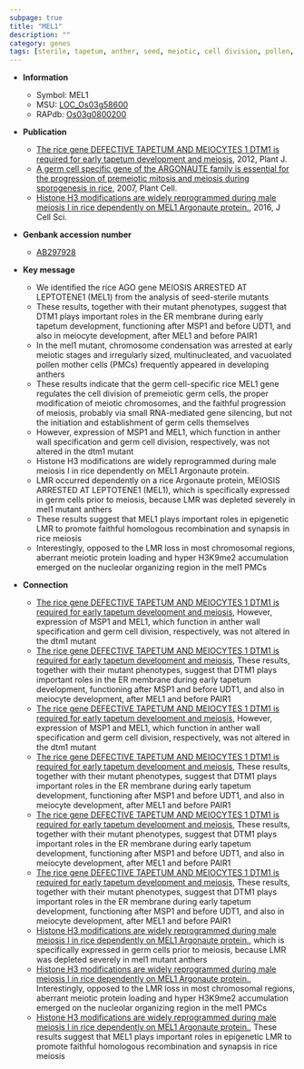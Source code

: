 ```yaml
---
subpage: true
title: "MEL1"
description: ""
category: genes
tags: [sterile, tapetum, anther, seed, meiotic, cell division, pollen, meiosis]
---
```


* **Information**  
    + Symbol: MEL1  
    + MSU: [LOC_Os03g58600](http://rice.plantbiology.msu.edu/cgi-bin/ORF_infopage.cgi?orf=LOC_Os03g58600)  
    + RAPdb: [Os03g0800200](http://rapdb.dna.affrc.go.jp/viewer/gbrowse_details/irgsp1?name=Os03g0800200)  

* **Publication**  
    + [The rice gene DEFECTIVE TAPETUM AND MEIOCYTES 1 DTM1 is required for early tapetum development and meiosis](http://www.ncbi.nlm.nih.gov/pubmed?term=The+rice+gene+DEFECTIVE+TAPETUM+AND+MEIOCYTES+1+DTM1+is+required+for+early+tapetum+development+and+meiosis%5BTitle%5D), 2012, Plant J.
    + [A germ cell specific gene of the ARGONAUTE family is essential for the progression of premeiotic mitosis and meiosis during sporogenesis in rice](http://www.ncbi.nlm.nih.gov/pubmed?term=A+germ+cell+specific+gene+of+the+ARGONAUTE+family+is+essential+for+the+progression+of+premeiotic+mitosis+and+meiosis+during+sporogenesis+in+rice%5BTitle%5D), 2007, Plant Cell.
    + [Histone H3 modifications are widely reprogrammed during male meiosis I in rice dependently on MEL1 Argonaute protein.](http://www.ncbi.nlm.nih.gov/pubmed?term=Histone+H3+modifications+are+widely+reprogrammed+during+male+meiosis+I+in+rice+dependently+on+MEL1+Argonaute+protein.%5BTitle%5D), 2016, J Cell Sci.

* **Genbank accession number**  
    + [AB297928](http://www.ncbi.nlm.nih.gov/nuccore/AB297928)

* **Key message**  
    + We identified the rice AGO gene MEIOSIS ARRESTED AT LEPTOTENE1 (MEL1) from the analysis of seed-sterile mutants
    + These results, together with their mutant phenotypes, suggest that DTM1 plays important roles in the ER membrane during early tapetum development, functioning after MSP1 and before UDT1, and also in meiocyte development, after MEL1 and before PAIR1
    + In the mel1 mutant, chromosome condensation was arrested at early meiotic stages and irregularly sized, multinucleated, and vacuolated pollen mother cells (PMCs) frequently appeared in developing anthers
    + These results indicate that the germ cell-specific rice MEL1 gene regulates the cell division of premeiotic germ cells, the proper modification of meiotic chromosomes, and the faithful progression of meiosis, probably via small RNA-mediated gene silencing, but not the initiation and establishment of germ cells themselves
    + However, expression of MSP1 and MEL1, which function in anther wall specification and germ cell division, respectively, was not altered in the dtm1 mutant
    + Histone H3 modifications are widely reprogrammed during male meiosis I in rice dependently on MEL1 Argonaute protein.
    + LMR occurred dependently on a rice Argonaute protein, MEIOSIS ARRESTED AT LEPTOTENE1 (MEL1), which is specifically expressed in germ cells prior to meiosis, because LMR was depleted severely in mel1 mutant anthers
    + These results suggest that MEL1 plays important roles in epigenetic LMR to promote faithful homologous recombination and synapsis in rice meiosis
    + Interestingly, opposed to the LMR loss in most chromosomal regions, aberrant meiotic protein loading and hyper H3K9me2 accumulation emerged on the nucleolar organizing region in the mel1 PMCs

* **Connection**  
    + [The rice gene DEFECTIVE TAPETUM AND MEIOCYTES 1 DTM1 is required for early tapetum development and meiosis](http://www.ncbi.nlm.nih.gov/pubmed?term=The+rice+gene+DEFECTIVE+TAPETUM+AND+MEIOCYTES+1+DTM1+is+required+for+early+tapetum+development+and+meiosis%5BTitle%5D), However, expression of MSP1 and MEL1, which function in anther wall specification and germ cell division, respectively, was not altered in the dtm1 mutant
    + [The rice gene DEFECTIVE TAPETUM AND MEIOCYTES 1 DTM1 is required for early tapetum development and meiosis](http://www.ncbi.nlm.nih.gov/pubmed?term=The+rice+gene+DEFECTIVE+TAPETUM+AND+MEIOCYTES+1+DTM1+is+required+for+early+tapetum+development+and+meiosis%5BTitle%5D), These results, together with their mutant phenotypes, suggest that DTM1 plays important roles in the ER membrane during early tapetum development, functioning after MSP1 and before UDT1, and also in meiocyte development, after MEL1 and before PAIR1
    + [The rice gene DEFECTIVE TAPETUM AND MEIOCYTES 1 DTM1 is required for early tapetum development and meiosis](http://www.ncbi.nlm.nih.gov/pubmed?term=The+rice+gene+DEFECTIVE+TAPETUM+AND+MEIOCYTES+1+DTM1+is+required+for+early+tapetum+development+and+meiosis%5BTitle%5D), However, expression of MSP1 and MEL1, which function in anther wall specification and germ cell division, respectively, was not altered in the dtm1 mutant
    + [The rice gene DEFECTIVE TAPETUM AND MEIOCYTES 1 DTM1 is required for early tapetum development and meiosis](http://www.ncbi.nlm.nih.gov/pubmed?term=The+rice+gene+DEFECTIVE+TAPETUM+AND+MEIOCYTES+1+DTM1+is+required+for+early+tapetum+development+and+meiosis%5BTitle%5D), These results, together with their mutant phenotypes, suggest that DTM1 plays important roles in the ER membrane during early tapetum development, functioning after MSP1 and before UDT1, and also in meiocyte development, after MEL1 and before PAIR1
    + [The rice gene DEFECTIVE TAPETUM AND MEIOCYTES 1 DTM1 is required for early tapetum development and meiosis](http://www.ncbi.nlm.nih.gov/pubmed?term=The+rice+gene+DEFECTIVE+TAPETUM+AND+MEIOCYTES+1+DTM1+is+required+for+early+tapetum+development+and+meiosis%5BTitle%5D), These results, together with their mutant phenotypes, suggest that DTM1 plays important roles in the ER membrane during early tapetum development, functioning after MSP1 and before UDT1, and also in meiocyte development, after MEL1 and before PAIR1
    + [The rice gene DEFECTIVE TAPETUM AND MEIOCYTES 1 DTM1 is required for early tapetum development and meiosis](http://www.ncbi.nlm.nih.gov/pubmed?term=The+rice+gene+DEFECTIVE+TAPETUM+AND+MEIOCYTES+1+DTM1+is+required+for+early+tapetum+development+and+meiosis%5BTitle%5D), These results, together with their mutant phenotypes, suggest that DTM1 plays important roles in the ER membrane during early tapetum development, functioning after MSP1 and before UDT1, and also in meiocyte development, after MEL1 and before PAIR1
    + [Histone H3 modifications are widely reprogrammed during male meiosis I in rice dependently on MEL1 Argonaute protein.](MEL1), which is specifically expressed in germ cells prior to meiosis, because LMR was depleted severely in mel1 mutant anthers
    + [Histone H3 modifications are widely reprogrammed during male meiosis I in rice dependently on MEL1 Argonaute protein.](http://www.ncbi.nlm.nih.gov/pubmed?term=Histone+H3+modifications+are+widely+reprogrammed+during+male+meiosis+I+in+rice+dependently+on+MEL1+Argonaute+protein.%5BTitle%5D), Interestingly, opposed to the LMR loss in most chromosomal regions, aberrant meiotic protein loading and hyper H3K9me2 accumulation emerged on the nucleolar organizing region in the mel1 PMCs
    + [Histone H3 modifications are widely reprogrammed during male meiosis I in rice dependently on MEL1 Argonaute protein.](http://www.ncbi.nlm.nih.gov/pubmed?term=Histone+H3+modifications+are+widely+reprogrammed+during+male+meiosis+I+in+rice+dependently+on+MEL1+Argonaute+protein.%5BTitle%5D), These results suggest that MEL1 plays important roles in epigenetic LMR to promote faithful homologous recombination and synapsis in rice meiosis




